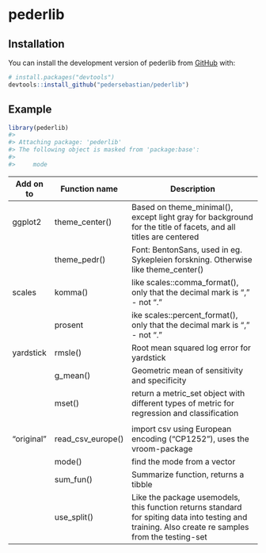 
<!-- README.md is generated from README.Rmd. Please edit that file -->

# pederlib

<!-- badges: start -->
<!-- badges: end -->

## Installation

You can install the development version of pederlib from
[GitHub](https://github.com/) with:

``` r
# install.packages("devtools")
devtools::install_github("pedersebastian/pederlib")
```

## Example

``` r
library(pederlib)
#> 
#> Attaching package: 'pederlib'
#> The following object is masked from 'package:base':
#> 
#>     mode
```

| Add on to  | Function name       | Description                                                                                                                                        |
|------------|---------------------|----------------------------------------------------------------------------------------------------------------------------------------------------|
| ggplot2    | theme\_center()     | Based on theme\_minimal(), except light gray for background for the title of facets, and all titles are centered                                   |
|            | theme\_pedr()       | Font: BentonSans, used in eg. Sykepleien forskning. Otherwise like theme\_center()                                                                 |
| scales     | komma()             | like scales::comma\_format(), only that the decimal mark is “,” - not “.”                                                                          |
|            | prosent             | ike scales::percent\_format(), only that the decimal mark is “,” - not “.”                                                                         |
| yardstick  | rmsle()             | Root mean squared log error for yardstick                                                                                                          |
|            | g\_mean()           | Geometric mean of sensitivity and specificity                                                                                                      |
|            | mset()              | return a metric\_set object with different types of metric for regression and classification                                                       |
|            |                     |                                                                                                                                                    |
| “original” | read\_csv\_europe() | import csv using European encoding (“CP1252”), uses the vroom-package                                                                              |
|            | mode()              | find the mode from a vector                                                                                                                        |
|            | sum\_fun()          | Summarize function, returns a tibble                                                                                                               |
|            | use\_split()        | Like the package usemodels, this function returns standard for spiting data into testing and training. Also create re samples from the testing-set |
